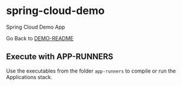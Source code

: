# spring-cloud-demo
Spring Cloud Demo App

Go Back to [DEMO-README](../README.md)

## Execute with APP-RUNNERS
Use the executables from the folder ```app-runners``` to compile or run the Applications stack.